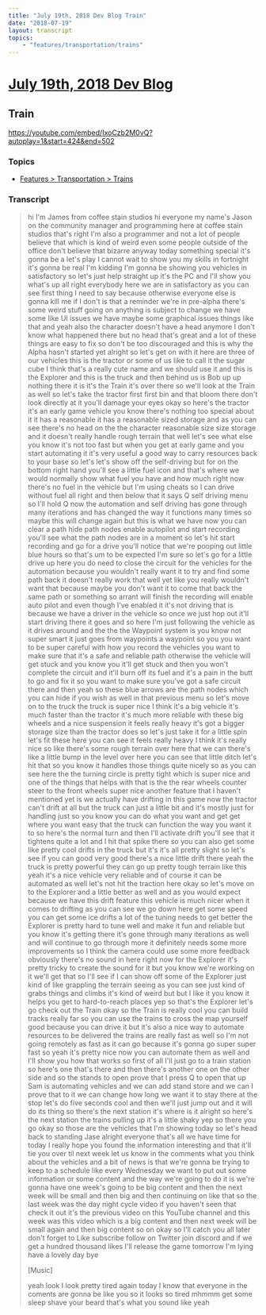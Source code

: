 ```yaml
---
title: "July 19th, 2018 Dev Blog Train"
date: "2018-07-19"
layout: transcript
topics:
    - "features/transportation/trains"
---
```

# [July 19th, 2018 Dev Blog](../2018-07-19.md)
## Train
https://youtube.com/embed/IxoCzb2M0vQ?autoplay=1&start=424&end=502

### Topics
* [Features > Transportation > Trains](../topics/features/transportation/trains.md)

### Transcript

> hi I'm James from coffee stain studios hi everyone my name's Jason on the community manager and programming here at coffee stain studios that's right I'm also a programmer and not a lot of people believe that which is kind of weird even some people outside of the office don't believe that bizarre anyway today something special it's gonna be a let's play I cannot wait to show you my skills in fortnight it's gonna be real I'm kidding I'm gonna be showing you vehicles in satisfactory so let's just help straight up it's the PC and I'll show you what's up all right everybody here we are in satisfactory as you can see first thing I need to say because otherwise everyone else is gonna kill me if I don't is that a reminder we're in pre-alpha there's some weird stuff going on anything is subject to change we have some like UI issues we have maybe some graphical issues things like that and yeah also the character doesn't have a head anymore I don't know what happened there but no head that's great and a lot of these things are easy to fix so don't be too discouraged and this is why the Alpha hasn't started yet alright so let's get on with it here are three of our vehicles this is the tractor or some of us like to call it the sugar cube I think that's a really cute name and we should use it and this is the Explorer and this is the truck and then behind us is Bob up up nothing there it is it's the Train it's over there so we'll look at the Train as well so let's take the tractor first first bin and that bloom there don't look directly at it you'll damage your eyes okay so here's the tractor it's an early game vehicle you know there's nothing too special about it it has a reasonable it has a reasonable sized storage and as you can see there's no head on the the character reasonable size size storage and it doesn't really handle rough terrain that well let's see what else you know it's not too fast but when you get at early game and you start automating it it's very useful a good way to carry resources back to your base so let's let's show off the self-driving but for on the bottom right hand you'll see a little fuel icon and that's where we would normally show what fuel you have and how much right now there's no fuel in the vehicle but I'm using cheats so I can drive without fuel all right and then below that it says Q self driving menu so I'll hold Q now the automation and self driving has gone through many iterations and has changed the way it functions many times so maybe this will change again but this is what we have now you can clear a path hide path nodes enable autopilot and start recording you'll see what the path nodes are in a moment so let's hit start recording and go for a drive you'll notice that we're pooping out little blue hours so that's um to be expected I'm sure so let's go for a little drive up here you do need to close the circuit for the vehicles for the automation because you wouldn't really want it to try and find some path back it doesn't really work that well yet like you really wouldn't want that because maybe you don't want it to come that back the same path or something so arrant will finish the recording will enable auto pilot and even though I've enabled it it's not driving that is because we have a driver in the vehicle so once we just hop out it'll start driving there it goes and so here I'm just following the vehicle as it drives around and the the the Waypoint system is you know not super smart it just goes from waypoints a waypoint so you you want to be super careful with how you record the vehicles you want to make sure that it's a safe and reliable path otherwise the vehicle will get stuck and you know you it'll get stuck and then you won't complete the circuit and it'll burn off its fuel and it's a pain in the butt to go and fix it so you want to make sure you've got a safe circuit there and then yeah so these blue arrows are the path nodes which you can hide if you wish as well in that previous menu so let's move on to the truck the truck is super nice I think it's a big vehicle it's much faster than the tractor it's much more reliable with these big wheels and a nice suspension it feels really heavy it's got a bigger storage size than the tractor does so let's just take it for a little spin let's fit these here you can see it feels really heavy I think it's really nice so like there's some rough terrain over here that we can there's like a little bump in the level over here you can see that little ditch let's hit that so you know it handles those things quite nicely so as you can see here the the turning circle is pretty tight which is super nice and one of the things that helps with that is the the rear wheels counter steer to the front wheels super nice another feature that I haven't mentioned yet is we actually have drifting in this game now the tractor can't drift at all but the truck can just a little bit and it's mostly just for handling just so you know you can do what you want and get get where you want easy that the truck can function the way you want it to so here's the normal turn and then I'll activate drift you'll see that it tightens quite a lot and I hit that spike there so you can also get some like pretty cool drifts in the truck but it's it's all pretty slight so let's see if you can good very good there's a nice little drift there yeah the truck is pretty powerful they can go up pretty tough terrain like this yeah it's a nice vehicle very reliable and of course it can be automated as well let's not hit the traction here okay so let's move on to the Explorer and a little better as well and as you would expect because we have this drift feature this vehicle is much nicer when it comes to drifting as you can see we go down here get some speed you can get some ice drifts a lot of the tuning needs to get better the Explorer is pretty hard to tune well and make it fun and reliable but you know it's getting there it's gone through many iterations as well and will continue to go through more it definitely needs some more improvements so I think the camera could use some more feedback obviously there's no sound in here right now for the Explorer it's pretty tricky to create the sound for it but you know we're working on it we'll get that so I'll see if I can show off some of the Explorer just kind of like grappling the terrain seeing as you can see just kind of grabs things and climbs it's kind of weird but but I like it you know it helps you get to hard-to-reach places yep so that's the Explorer let's go check out the Train okay so the Train is really cool you can build tracks really far so you can use the trains to cross the map yourself good because you can drive it but it's also a nice way to automate resources to be delivered the trains are really fast as well so I'm not going remotely as fast as it can go because it's gonna go super super fast so yeah it's pretty nice now you can automate them as well and I'll show you how that works so first of all I'll just go to a train station so here's one that's there and then there's another one on the other side and so the stands to open prove that I press Q to open that up Sam is automating vehicles and we can add stand store and we can I prove that to it we can change how long we want it to stay there at the stop let's do five seconds cool and then we'll just jump out and it will do its thing so there's the next station it's where is it alright so here's the next station the trains pulling up it's a little shaky yep so there you go okay so those are the vehicles that I'm showing today so let's head back to standing Jase alright everyone that's all we have time for today I really hope you found the information interesting and that it'll tie you over til next week let us know in the comments what you think about the vehicles and a bit of news is that we're gonna be trying to keep to a schedule like every Wednesday we want to put out some information or some content and the way we're going to do it is we're gonna have one week's going to be big content and then the next week will be small and then big and then continuing on like that so the last week was the day night cycle video if you haven't seen that check it out it's the previous video on this YouTube channel and this week was this video which is a big content and then next week will be small again and then big content so on okay so I'll catch you all later don't forget to Like subscribe follow on Twitter join discord and if we get a hundred thousand likes I'll release the game tomorrow I'm lying have a lovely day bye
>
> [Music]
>
> yeah look I look pretty tired again today I know that everyone in the coments are gonna be like you so it looks so tired mhmmm get some sleep shave your beard that's what you sound like yeah
